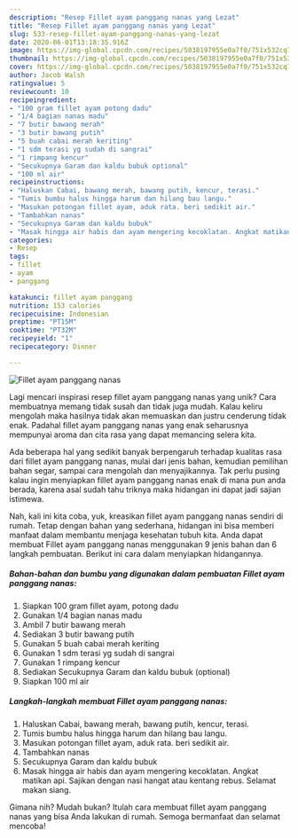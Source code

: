 ```yaml
---
description: "Resep Fillet ayam panggang nanas yang Lezat"
title: "Resep Fillet ayam panggang nanas yang Lezat"
slug: 533-resep-fillet-ayam-panggang-nanas-yang-lezat
date: 2020-06-01T13:18:35.916Z
image: https://img-global.cpcdn.com/recipes/5038197955e0a7f0/751x532cq70/fillet-ayam-panggang-nanas-foto-resep-utama.jpg
thumbnail: https://img-global.cpcdn.com/recipes/5038197955e0a7f0/751x532cq70/fillet-ayam-panggang-nanas-foto-resep-utama.jpg
cover: https://img-global.cpcdn.com/recipes/5038197955e0a7f0/751x532cq70/fillet-ayam-panggang-nanas-foto-resep-utama.jpg
author: Jacob Walsh
ratingvalue: 5
reviewcount: 10
recipeingredient:
- "100 gram fillet ayam potong dadu"
- "1/4 bagian nanas madu"
- "7 butir bawang merah"
- "3 butir bawang putih"
- "5 buah cabai merah keriting"
- "1 sdm terasi yg sudah di sangrai"
- "1 rimpang kencur"
- "Secukupnya Garam dan kaldu bubuk optional"
- "100 ml air"
recipeinstructions:
- "Haluskan Cabai, bawang merah, bawang putih, kencur, terasi."
- "Tumis bumbu halus hingga harum dan hilang bau langu."
- "Masukan potongan fillet ayam, aduk rata. beri sedikit air."
- "Tambahkan nanas"
- "Secukupnya Garam dan kaldu bubuk"
- "Masak hingga air habis dan ayam mengering kecoklatan. Angkat matikan api. Sajikan dengan nasi hangat atau kentang rebus. Selamat makan siang."
categories:
- Resep
tags:
- fillet
- ayam
- panggang

katakunci: fillet ayam panggang 
nutrition: 153 calories
recipecuisine: Indonesian
preptime: "PT15M"
cooktime: "PT32M"
recipeyield: "1"
recipecategory: Dinner

---
```



![Fillet ayam panggang nanas](https://img-global.cpcdn.com/recipes/5038197955e0a7f0/751x532cq70/fillet-ayam-panggang-nanas-foto-resep-utama.jpg)

Lagi mencari inspirasi resep fillet ayam panggang nanas yang unik? Cara membuatnya memang tidak susah dan tidak juga mudah. Kalau keliru mengolah maka hasilnya tidak akan memuaskan dan justru cenderung tidak enak. Padahal fillet ayam panggang nanas yang enak seharusnya mempunyai aroma dan cita rasa yang dapat memancing selera kita.

Ada beberapa hal yang sedikit banyak berpengaruh terhadap kualitas rasa dari fillet ayam panggang nanas, mulai dari jenis bahan, kemudian pemilihan bahan segar, sampai cara mengolah dan menyajikannya. Tak perlu pusing kalau ingin menyiapkan fillet ayam panggang nanas enak di mana pun anda berada, karena asal sudah tahu triknya maka hidangan ini dapat jadi sajian istimewa.




Nah, kali ini kita coba, yuk, kreasikan fillet ayam panggang nanas sendiri di rumah. Tetap dengan bahan yang sederhana, hidangan ini bisa memberi manfaat dalam membantu menjaga kesehatan tubuh kita. Anda dapat membuat Fillet ayam panggang nanas menggunakan 9 jenis bahan dan 6 langkah pembuatan. Berikut ini cara dalam menyiapkan hidangannya.

<!--inarticleads1-->

##### Bahan-bahan dan bumbu yang digunakan dalam pembuatan Fillet ayam panggang nanas:

1. Siapkan 100 gram fillet ayam, potong dadu
1. Gunakan 1/4 bagian nanas madu
1. Ambil 7 butir bawang merah
1. Sediakan 3 butir bawang putih
1. Gunakan 5 buah cabai merah keriting
1. Gunakan 1 sdm terasi yg sudah di sangrai
1. Gunakan 1 rimpang kencur
1. Sediakan Secukupnya Garam dan kaldu bubuk (optional)
1. Siapkan 100 ml air




<!--inarticleads2-->

##### Langkah-langkah membuat Fillet ayam panggang nanas:

1. Haluskan Cabai, bawang merah, bawang putih, kencur, terasi.
1. Tumis bumbu halus hingga harum dan hilang bau langu.
1. Masukan potongan fillet ayam, aduk rata. beri sedikit air.
1. Tambahkan nanas
1. Secukupnya Garam dan kaldu bubuk
1. Masak hingga air habis dan ayam mengering kecoklatan. Angkat matikan api. Sajikan dengan nasi hangat atau kentang rebus. Selamat makan siang.




Gimana nih? Mudah bukan? Itulah cara membuat fillet ayam panggang nanas yang bisa Anda lakukan di rumah. Semoga bermanfaat dan selamat mencoba!
